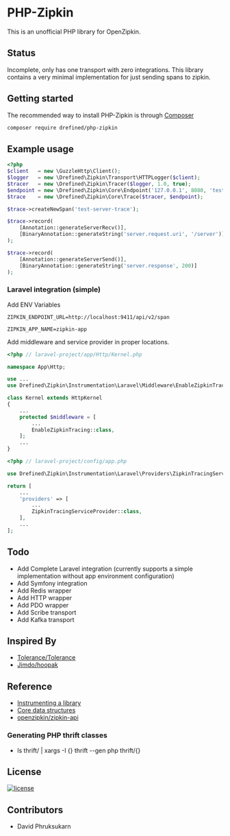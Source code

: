 # PHP-Zipkin

This is an unofficial PHP library for OpenZipkin.

## Status

Incomplete, only has one transport with zero integrations. This library contains a very minimal implementation for just sending spans to zipkin.

## Getting started

The recommended way to install PHP-Zipkin is through [Composer](https://getcomposer.org/)

```bash
composer require drefined/php-zipkin
```

## Example usage

```php
<?php
$client   = new \GuzzleHttp\Client();
$logger   = new \Drefined\Zipkin\Transport\HTTPLogger($client);
$tracer   = new \Drefined\Zipkin\Tracer($logger, 1.0, true);
$endpoint = new \Drefined\Zipkin\Core\Endpoint('127.0.0.1', 8080, 'test-trace');
$trace    = new \Drefined\Zipkin\Core\Trace($tracer, $endpoint);

$trace->createNewSpan('test-server-trace');

$trace->record(
    [Annotation::generateServerRecv()],
    [BinaryAnnotation::generateString('server.request.uri', '/server')]
);

$trace->record(
    [Annotation::generateServerSend()],
    [BinaryAnnotation::generateString('server.response', 200)]
);
```

### Laravel integration (simple)
Add ENV Variables

```
ZIPKIN_ENDPOINT_URL=http://localhost:9411/api/v2/span

ZIPKIN_APP_NAME=zipkin-app
```

Add middleware and service provider in proper locations.

```php
<?php // laravel-project/app/Http/Kernel.php

namespace App\Http;

use ...
use Drefined\Zipkin\Instrumentation\Laravel\Middleware\EnableZipkinTracing;

class Kernel extends HttpKernel
{
    ...
    protected $middleware = [
        ...
        EnableZipkinTracing::class,
    ];
    ...
}
```

```php
<?php // laravel-project/config/app.php

use Drefined\Zipkin\Instrumentation\Laravel\Providers\ZipkinTracingServiceProvider;

return [
    ...
    'providers' => [
        ...
        ZipkinTracingServiceProvider::class,
    ],
    ...
];
```

## Todo

* Add Complete Laravel integration (currently supports a simple implementation without app environment configuration)
* Add Symfony integration
* Add Redis wrapper
* Add HTTP wrapper
* Add PDO wrapper
* Add Scribe transport
* Add Kafka transport

## Inspired By

* [Tolerance/Tolerance](https://github.com/Tolerance/Tolerance)
* [Jimdo/hoopak](https://github.com/Jimdo/hoopak)

## Reference

* [Instrumenting a library](http://zipkin.io/pages/instrumenting.html)
* [Core data structures](thrift/zipkinCore.thrift)
* [openzipkin/zipkin-api](https://github.com/openzipkin/zipkin-api)

### Generating PHP thrift classes

* ls thrift/ | xargs -I {} thrift --gen php thrift/{}

## License

[![license](https://img.shields.io/github/license/mashape/apistatus.svg)](LICENSE)

## Contributors

* David Phruksukarn
